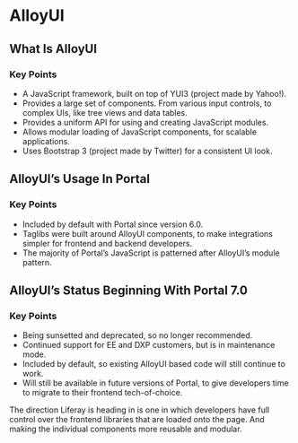 # AlloyUI

## What Is AlloyUI

### Key Points
- A JavaScript framework, built on top of YUI3 (project made by Yahoo!).
- Provides a large set of components. From various input controls, to complex UIs, like tree views and data tables.
- Provides a uniform API for using and creating JavaScript modules.
- Allows modular loading of JavaScript components, for scalable applications.
- Uses Bootstrap 3 (project made by Twitter) for a consistent UI look.

## AlloyUI’s Usage In Portal

### Key Points
- Included by default with Portal since version 6.0.
- Taglibs were built around AlloyUI components, to make integrations simpler for frontend and backend developers.
- The majority of Portal’s JavaScript is patterned after AlloyUI’s module pattern.

## AlloyUI’s Status Beginning With Portal 7.0

### Key Points
- Being sunsetted and deprecated, so no longer recommended.
- Continued support for EE and DXP customers, but is in maintenance mode.
- Included by default, so existing AlloyUI based code will still continue to work.
- Will still be available in future versions of Portal, to give developers time to migrate to their frontend tech-of-choice.

The direction Liferay is heading in is one in which developers have full control over the frontend libraries that are loaded onto the page. And making the individual components more reusable and modular.